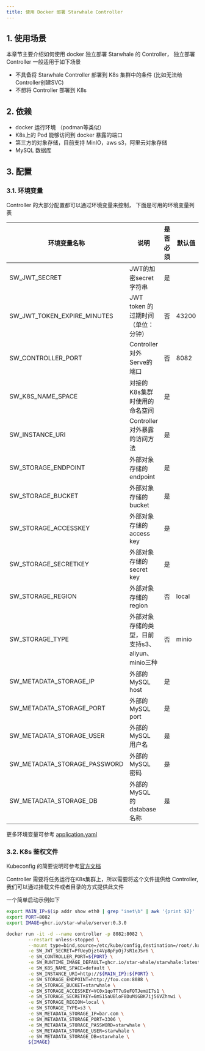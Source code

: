 ```yaml
---
title: 使用 Docker 部署 Starwhale Controller
---
```


## 1. 使用场景

本章节主要介绍如何使用 docker 独立部署 Starwhale 的 Controller， 独立部署 Controller 一般适用于如下场景
* 不具备将 Starwhale Controller 部署到 K8s 集群中的条件 (比如无法给Controller创建SVC)
* 不想将 Controller 部署到 K8s

## 2. 依赖

* docker 运行环境 （podman等类似）
* K8s上的 Pod 能够访问到 docker 暴露的端口
* 第三方的对象存储，目前支持 MinIO，aws s3，阿里云对象存储
* MySQL 数据库

## 3. 配置

### 3.1. 环境变量
Controller 的大部分配置都可以通过环境变量来控制， 下面是可用的环境变量列表

| 环境变量名称                   | 说明                              | 是否必须 | 默认值   |举例|
|------------------------------|---------------------------------|---------|--------|----|
| SW_JWT_SECRET                | JWT的加密secret字符串                 | 是    |||
| SW_JWT_TOKEN_EXPIRE_MINUTES  | JWT token 的过期时间（单位：分钟）          |否|43200||
| SW_CONTROLLER_PORT           | Controller对外Serve的端口            | 否    | 8082 |
| SW_K8S_NAME_SPACE            | 对接的K8s集群时使用的命名空间                |是    | |default|
| SW_INSTANCE_URI              | Controller 对外暴露的访问方法            |是    | |http://controller:8082|
| SW_STORAGE_ENDPOINT          | 外部对象存储的 endpoint                |是| |http://foo.com:8088|
| SW_STORAGE_BUCKET            | 外部对象存储的 bucket                  |是| |starwhale|
| SW_STORAGE_ACCESSKEY         | 外部对象存储的 access key              |是|||
| SW_STORAGE_SECRETKEY         | 外部对象存储的 secret key              |是|||
| SW_STORAGE_REGION            | 外部对象存储的 region                  |否|local||
| SW_STORAGE_TYPE              | 外部对象存储的类型，目前支持s3、aliyun、minio三种 |否|minio||
| SW_METADATA_STORAGE_IP       | 外部的MySQL host                   |是|||
| SW_METADATA_STORAGE_PORT     | 外部的MySQL port                   |是|||
| SW_METADATA_STORAGE_USER     | 外部的MySQL 用户名                    |是|||
| SW_METADATA_STORAGE_PASSWORD | 外部的MySQL 密码                     |是|||
| SW_METADATA_STORAGE_DB       | 外部的MySQL 的database 名称           |是|||

更多环境变量可参考 [application.yaml](https://github.com/star-whale/starwhale/blob/main/server/controller/src/main/resources/application.yaml)

### 3.2. K8s 鉴权文件

Kubeconfig 的简要说明可参考[官方文档](https://kubernetes.io/docs/concepts/configuration/organize-cluster-access-kubeconfig/)

Controller 需要将任务运行在K8s集群上，所以需要将这个文件提供给 Controller, 我们可以通过挂载文件或者目录的方式提供此文件

一个简单启动示例如下

```sh
export MAIN_IP=$(ip addr show eth0 | grep "inet\b" | awk '{print $2}' | cut -d/ -f1)
export PORT=8082
export IMAGE=ghcr.io/star-whale/server:0.3.0

docker run -it -d --name controller -p 8082:8082 \
        --restart unless-stopped \
        --mount type=bind,source=/etc/kube/config,destination=/root/.kube/config,readonly \
        -e SW_JWT_SECRET=PfUeyDjzt4Vp8pFpOj7sR1eJ5r6 \
        -e SW_CONTROLLER_PORT=${PORT} \
        -e SW_RUNTIME_IMAGE_DEFAULT=ghcr.io/star-whale/starwhale:latest \
        -e SW_K8S_NAME_SPACE=default \
        -e SW_INSTANCE_URI=http://${MAIN_IP}:${PORT} \
        -e SW_STORAGE_ENDPOINT=http://foo.com:8088 \
        -e SW_STORAGE_BUCKET=starwhale \
        -e SW_STORAGE_ACCESSKEY=VC0x1qoTT7u9eFQTJemUI7s1 \
        -e SW_STORAGE_SECRETKEY=6mS15aUBloF8DuMiGBK7ij56VZhnwi \
        -e SW_STORAGE_REGION=local \
        -e SW_STORAGE_TYPE=s3 \
        -e SW_METADATA_STORAGE_IP=bar.com \
        -e SW_METADATA_STORAGE_PORT=3306 \
        -e SW_METADATA_STORAGE_PASSWORD=starwhale \
        -e SW_METADATA_STORAGE_USER=starwhale \
        -e SW_METADATA_STORAGE_DB=starwhale \
        ${IMAGE}
```
